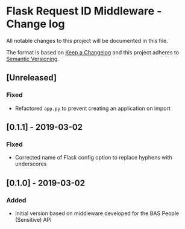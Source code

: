 # Flask Request ID Middleware - Change log

All notable changes to this project will be documented in this file.

The format is based on [Keep a Changelog](http://keepachangelog.com/en/1.0.0/)
and this project adheres to [Semantic Versioning](http://semver.org/spec/v2.0.0.html).

## [Unreleased]

### Fixed

* Refactored `app.py` to prevent creating an application on import

## [0.1.1] - 2019-03-02

### Fixed

* Corrected name of Flask config option to replace hyphens with underscores

## [0.1.0] - 2019-03-02

### Added

* Initial version based on middleware developed for the BAS People (Sensitive) API
